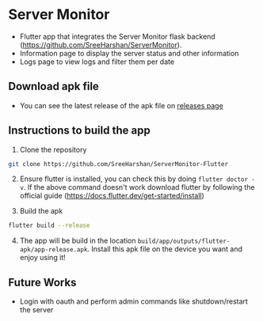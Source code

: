# Server Monitor 

* Flutter app that integrates the Server Monitor flask backend (https://github.com/SreeHarshan/ServerMonitor).
* Information page to display the server status and other information
* Logs page to view logs and filter them per date

## Download apk file
* You can see the latest release of the apk file on [releases page](https://github.com/SreeHarshan/ServerMonitor-Flutter/releases)

## Instructions to build the app
1. Clone the repository
```bash
git clone https://github.com/SreeHarshan/ServerMonitor-Flutter
```

2. Ensure flutter is installed, you can check this by doing ```flutter doctor -v```. If the above command doesn't work download flutter by following the official guide (https://docs.flutter.dev/get-started/install)

3. Build the apk
```bash
flutter build --release
```

4. The app will be build in the location `build/app/outputs/flutter-apk/app-release.apk`. Install this apk file on the device you want and enjoy using it!


## Future Works
* Login with oauth and perform admin commands like shutdown/restart the server
